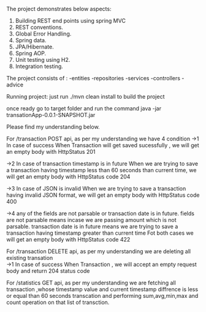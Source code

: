 The project demonstrates below aspects:
1. Building REST end points using spring MVC
2. REST conventions.
3. Global Error Handling.
4.  Spring data.
5.  JPA/Hibernate.
6. Spring AOP.
7. Unit testing using H2.
8. Integration testing.


The project consists of :
-entities
-repositories
-services
-controllers
-advice

Running project:
just run ./mvn clean install to build the project

once ready go to target folder and run the command java -jar transationApp-0.0.1-SNAPSHOT.jar

Please find my understanding below.

For /transaction POST api, as per my understanding we have 4 condition 
->1 In case of success
When Transaction will get saved sucessfully , we will get an empty body with HttpStatus 201

->2 In case of transaction timestamp is in future
When we are trying to save a transaction having timestamp less than 60 seconds than current time, we will get an empty body with HttpStatus code 204


->3 In case of JSON is invalid
When we are trying to save a transaction having invalid JSON format, we will get an empty body with HttpStatus code 400

->4 any of the fields are not parsable or transaction date is in future.
fields are not parsable means incase we are passing amount which is not parsable.
transaction date is in future means we are trying to save a transaction having timestamp greater than current time
Fot both cases we will get an empty body with HttpStatus code 422


For /transaction DELETE api, as per my understanding we are deleting all existing transation  
->1 In case of success
When Transaction , we will accept an empty request body and  return 204 status code


For /statistics GET api, as per my understanding we are fetching all transaction ,whose timestamp value and current timestamp diffrence
is less or equal than  60 seconds  transcation and performing sum,avg,min,max and count operation on that list of transction.
